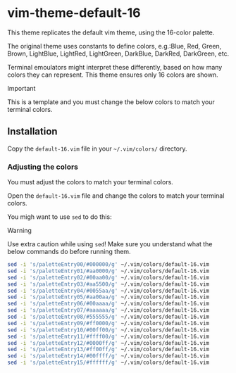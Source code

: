 # vim-theme-default-16
This theme replicates the default vim theme, using the 16-color palette.

The original theme uses constants to define colors, e.g.:Blue, Red, Green,
Brown, LightBlue, LightRed, LightGreen, DarkBlue, DarkRed, DarkGreen, etc.

Terminal emoulators might interpret these differently, based on how many
colors they can represent. This theme ensures only 16 colors are shown.

> [!IMPORTANT]
> This is a template and you must change the below colors to match your terminal
> colors.

## Installation
Copy the `default-16.vim` file in your `~/.vim/colors/` directory.

### Adjusting the colors
You must adjust the colors to match your terminal colors.

Open the `default-16.vim` file and change the colors to match your terminal
colors.

You migh want to use `sed` to do this:
> [!WARNING]
> Use extra caution while using `sed`! Make sure you understand what the below
> commands do before running them.
```sh
sed -i 's/paletteEntry00/#000000/g' ~/.vim/colors/default-16.vim
sed -i 's/paletteEntry01/#aa0000/g' ~/.vim/colors/default-16.vim
sed -i 's/paletteEntry02/#00aa00/g' ~/.vim/colors/default-16.vim
sed -i 's/paletteEntry03/#aa5500/g' ~/.vim/colors/default-16.vim
sed -i 's/paletteEntry04/#0055aa/g' ~/.vim/colors/default-16.vim
sed -i 's/paletteEntry05/#aa00aa/g' ~/.vim/colors/default-16.vim
sed -i 's/paletteEntry06/#00aaaa/g' ~/.vim/colors/default-16.vim
sed -i 's/paletteEntry07/#aaaaaa/g' ~/.vim/colors/default-16.vim
sed -i 's/paletteEntry08/#555555/g' ~/.vim/colors/default-16.vim
sed -i 's/paletteEntry09/#ff0000/g' ~/.vim/colors/default-16.vim
sed -i 's/paletteEntry10/#00ff00/g' ~/.vim/colors/default-16.vim
sed -i 's/paletteEntry11/#ffff00/g' ~/.vim/colors/default-16.vim
sed -i 's/paletteEntry12/#0000ff/g' ~/.vim/colors/default-16.vim
sed -i 's/paletteEntry13/#ff00ff/g' ~/.vim/colors/default-16.vim
sed -i 's/paletteEntry14/#00ffff/g' ~/.vim/colors/default-16.vim
sed -i 's/paletteEntry15/#ffffff/g' ~/.vim/colors/default-16.vim
```

